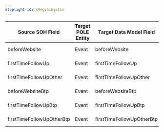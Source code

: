 ```yaml
---
stoplight-id: s9egi6ihjstsx
---
```


Source SOH Field           |  Target POLE Entity  |  Target Data Model Field    |  Mapping Type
---------------------------|----------------------|-----------------------------|----------------
beforeWebsite              |  Event               |  beforeWebsite              |  Direct Mapping
firstTimeFollowUp          |  Event               |  firstTimeFollowUp          |  Direct Mapping
firstTimeFollowUpOther     |  Event               |  firstTimeFollowUpOther     |  Direct Mapping
beforeWebsiteBtp           |  Event               |  beforeWebsiteBtp           |  Direct Mapping
firstTimeFollowUpBtp       |  Event               |  firstTimeFollowUpBtp       |  Direct Mapping
firstTimeFollowUpOtherBtp  |  Event               |  firstTimeFollowUpOtherBtp  |  Direct Mapping